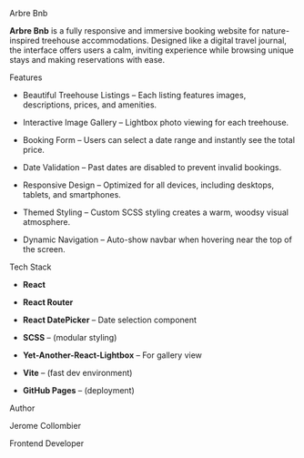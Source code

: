 Arbre Bnb

**Arbre Bnb** is a fully responsive and immersive booking website for nature-inspired treehouse accommodations. Designed like a digital travel journal, the interface offers users a calm, inviting experience while browsing unique stays and making reservations with ease.

Features

- Beautiful Treehouse Listings – Each listing features images, descriptions, prices, and amenities.

- Interactive Image Gallery – Lightbox photo viewing for each treehouse.

- Booking Form – Users can select a date range and instantly see the total price.

- Date Validation – Past dates are disabled to prevent invalid bookings.

- Responsive Design – Optimized for all devices, including desktops, tablets, and smartphones.

- Themed Styling – Custom SCSS styling creates a warm, woodsy visual atmosphere.

- Dynamic Navigation – Auto-show navbar when hovering near the top of the screen.

Tech Stack

- **React**

- **React Router**

- **React DatePicker** – Date selection component

- **SCSS** – (modular styling)

- **Yet-Another-React-Lightbox** – For gallery view

- **Vite** – (fast dev environment)

- **GitHub Pages** – (deployment)

Author

Jerome Collombier

Frontend Developer
